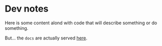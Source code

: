 # Dev notes

Here is some content alond with code that will describe something or do something.

But... the `docs` are actually served [here](https://raphael.guzmans.xyz).
